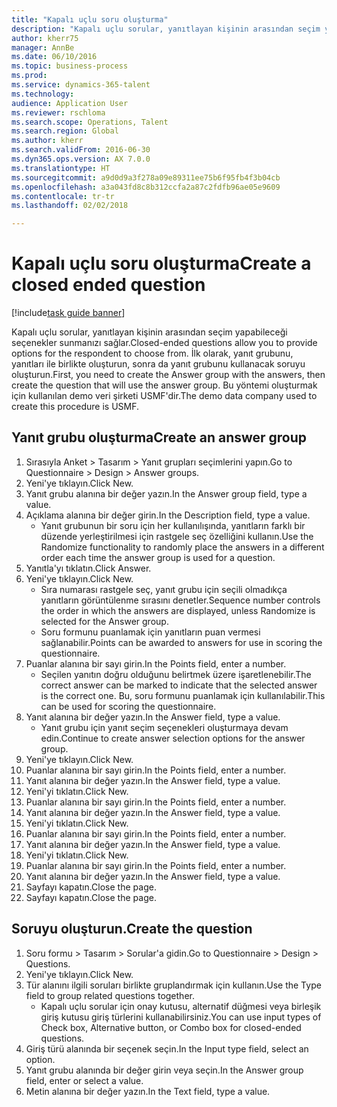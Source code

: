 ```yaml
--- 
title: "Kapalı uçlu soru oluşturma"
description: "Kapalı uçlu sorular, yanıtlayan kişinin arasından seçim yapabileceği seçenekler sunmanızı sağlar."
author: kherr75
manager: AnnBe
ms.date: 06/10/2016
ms.topic: business-process
ms.prod: 
ms.service: dynamics-365-talent
ms.technology: 
audience: Application User
ms.reviewer: rschloma
ms.search.scope: Operations, Talent
ms.search.region: Global
ms.author: kherr
ms.search.validFrom: 2016-06-30
ms.dyn365.ops.version: AX 7.0.0
ms.translationtype: HT
ms.sourcegitcommit: a9d0d9a3f278a09e89311ee75b6f95fb4f3b04cb
ms.openlocfilehash: a3a043fd8c8b312ccfa2a87c2fdfb96ae05e9609
ms.contentlocale: tr-tr
ms.lasthandoff: 02/02/2018

---
```

# <a name="create-a-closed-ended-question"></a><span data-ttu-id="514bf-103">Kapalı uçlu soru oluşturma</span><span class="sxs-lookup"><span data-stu-id="514bf-103">Create a closed ended question</span></span>

[!include[task guide banner](../../includes/task-guide-banner.md)]

<span data-ttu-id="514bf-104">Kapalı uçlu sorular, yanıtlayan kişinin arasından seçim yapabileceği seçenekler sunmanızı sağlar.</span><span class="sxs-lookup"><span data-stu-id="514bf-104">Closed-ended questions allow you to provide options for the respondent to choose from.</span></span> <span data-ttu-id="514bf-105">İlk olarak, yanıt grubunu, yanıtları ile birlikte oluşturun, sonra da yanıt grubunu kullanacak soruyu oluşturun.</span><span class="sxs-lookup"><span data-stu-id="514bf-105">First, you need to create the Answer group with the answers, then create the question that will use the answer group.</span></span> <span data-ttu-id="514bf-106">Bu yöntemi oluşturmak için kullanılan demo veri şirketi USMF'dir.</span><span class="sxs-lookup"><span data-stu-id="514bf-106">The demo data company used to create this procedure is USMF.</span></span>


## <a name="create-an-answer-group"></a><span data-ttu-id="514bf-107">Yanıt grubu oluşturma</span><span class="sxs-lookup"><span data-stu-id="514bf-107">Create an answer group</span></span>
1. <span data-ttu-id="514bf-108">Sırasıyla Anket > Tasarım > Yanıt grupları seçimlerini yapın.</span><span class="sxs-lookup"><span data-stu-id="514bf-108">Go to Questionnaire > Design > Answer groups.</span></span>
2. <span data-ttu-id="514bf-109">Yeni'ye tıklayın.</span><span class="sxs-lookup"><span data-stu-id="514bf-109">Click New.</span></span>
3. <span data-ttu-id="514bf-110">Yanıt grubu alanına bir değer yazın.</span><span class="sxs-lookup"><span data-stu-id="514bf-110">In the Answer group field, type a value.</span></span>
4. <span data-ttu-id="514bf-111">Açıklama alanına bir değer girin.</span><span class="sxs-lookup"><span data-stu-id="514bf-111">In the Description field, type a value.</span></span>
    * <span data-ttu-id="514bf-112">Yanıt grubunun bir soru için her kullanılışında, yanıtların farklı bir düzende yerleştirilmesi için rastgele seç özelliğini kullanın.</span><span class="sxs-lookup"><span data-stu-id="514bf-112">Use the Randomize functionality to randomly place the answers in a different order each time the answer group is used for a question.</span></span>  
5. <span data-ttu-id="514bf-113">Yanıtla'yı tıklatın.</span><span class="sxs-lookup"><span data-stu-id="514bf-113">Click Answer.</span></span>
6. <span data-ttu-id="514bf-114">Yeni'ye tıklayın.</span><span class="sxs-lookup"><span data-stu-id="514bf-114">Click New.</span></span>
    * <span data-ttu-id="514bf-115">Sıra numarası rastgele seç, yanıt grubu için seçili olmadıkça yanıtların görüntülenme sırasını denetler.</span><span class="sxs-lookup"><span data-stu-id="514bf-115">Sequence number controls the order in which the answers are displayed, unless Randomize is selected for the Answer group.</span></span>  
    * <span data-ttu-id="514bf-116">Soru formunu puanlamak için yanıtların puan vermesi sağlanabilir.</span><span class="sxs-lookup"><span data-stu-id="514bf-116">Points can be awarded to answers for use in scoring the questionnaire.</span></span>  
7. <span data-ttu-id="514bf-117">Puanlar alanına bir sayı girin.</span><span class="sxs-lookup"><span data-stu-id="514bf-117">In the Points field, enter a number.</span></span>
    * <span data-ttu-id="514bf-118">Seçilen yanıtın doğru olduğunu belirtmek üzere işaretlenebilir.</span><span class="sxs-lookup"><span data-stu-id="514bf-118">The correct answer can be marked to indicate that the selected answer is the correct one.</span></span> <span data-ttu-id="514bf-119">Bu, soru formunu puanlamak için kullanılabilir.</span><span class="sxs-lookup"><span data-stu-id="514bf-119">This can be used for scoring the questionnaire.</span></span>  
8. <span data-ttu-id="514bf-120">Yanıt alanına bir değer yazın.</span><span class="sxs-lookup"><span data-stu-id="514bf-120">In the Answer field, type a value.</span></span>
    * <span data-ttu-id="514bf-121">Yanıt grubu için yanıt seçim seçenekleri oluşturmaya devam edin.</span><span class="sxs-lookup"><span data-stu-id="514bf-121">Continue to create answer selection options for the answer group.</span></span>  
9. <span data-ttu-id="514bf-122">Yeni'ye tıklayın.</span><span class="sxs-lookup"><span data-stu-id="514bf-122">Click New.</span></span>
10. <span data-ttu-id="514bf-123">Puanlar alanına bir sayı girin.</span><span class="sxs-lookup"><span data-stu-id="514bf-123">In the Points field, enter a number.</span></span>
11. <span data-ttu-id="514bf-124">Yanıt alanına bir değer yazın.</span><span class="sxs-lookup"><span data-stu-id="514bf-124">In the Answer field, type a value.</span></span>
12. <span data-ttu-id="514bf-125">Yeni'yi tıklatın.</span><span class="sxs-lookup"><span data-stu-id="514bf-125">Click New.</span></span>
13. <span data-ttu-id="514bf-126">Puanlar alanına bir sayı girin.</span><span class="sxs-lookup"><span data-stu-id="514bf-126">In the Points field, enter a number.</span></span>
14. <span data-ttu-id="514bf-127">Yanıt alanına bir değer yazın.</span><span class="sxs-lookup"><span data-stu-id="514bf-127">In the Answer field, type a value.</span></span>
15. <span data-ttu-id="514bf-128">Yeni'yi tıklatın.</span><span class="sxs-lookup"><span data-stu-id="514bf-128">Click New.</span></span>
16. <span data-ttu-id="514bf-129">Puanlar alanına bir sayı girin.</span><span class="sxs-lookup"><span data-stu-id="514bf-129">In the Points field, enter a number.</span></span>
17. <span data-ttu-id="514bf-130">Yanıt alanına bir değer yazın.</span><span class="sxs-lookup"><span data-stu-id="514bf-130">In the Answer field, type a value.</span></span>
18. <span data-ttu-id="514bf-131">Yeni'yi tıklatın.</span><span class="sxs-lookup"><span data-stu-id="514bf-131">Click New.</span></span>
19. <span data-ttu-id="514bf-132">Puanlar alanına bir sayı girin.</span><span class="sxs-lookup"><span data-stu-id="514bf-132">In the Points field, enter a number.</span></span>
20. <span data-ttu-id="514bf-133">Yanıt alanına bir değer yazın.</span><span class="sxs-lookup"><span data-stu-id="514bf-133">In the Answer field, type a value.</span></span>
21. <span data-ttu-id="514bf-134">Sayfayı kapatın.</span><span class="sxs-lookup"><span data-stu-id="514bf-134">Close the page.</span></span>
22. <span data-ttu-id="514bf-135">Sayfayı kapatın.</span><span class="sxs-lookup"><span data-stu-id="514bf-135">Close the page.</span></span>

## <a name="create-the-question"></a><span data-ttu-id="514bf-136">Soruyu oluşturun.</span><span class="sxs-lookup"><span data-stu-id="514bf-136">Create the question</span></span>
1. <span data-ttu-id="514bf-137">Soru formu > Tasarım > Sorular'a gidin.</span><span class="sxs-lookup"><span data-stu-id="514bf-137">Go to Questionnaire > Design > Questions.</span></span>
2. <span data-ttu-id="514bf-138">Yeni'ye tıklayın.</span><span class="sxs-lookup"><span data-stu-id="514bf-138">Click New.</span></span>
3. <span data-ttu-id="514bf-139">Tür alanını ilgili soruları birlikte gruplandırmak için kullanın.</span><span class="sxs-lookup"><span data-stu-id="514bf-139">Use the Type field to group related questions together.</span></span>
    * <span data-ttu-id="514bf-140">Kapalı uçlu sorular için onay kutusu, alternatif düğmesi veya birleşik giriş kutusu giriş türlerini kullanabilirsiniz.</span><span class="sxs-lookup"><span data-stu-id="514bf-140">You can use input types of Check box, Alternative button, or Combo box for closed-ended questions.</span></span>  
4. <span data-ttu-id="514bf-141">Giriş türü alanında bir seçenek seçin.</span><span class="sxs-lookup"><span data-stu-id="514bf-141">In the Input type field, select an option.</span></span>
5. <span data-ttu-id="514bf-142">Yanıt grubu alanında bir değer girin veya seçin.</span><span class="sxs-lookup"><span data-stu-id="514bf-142">In the Answer group field, enter or select a value.</span></span>
6. <span data-ttu-id="514bf-143">Metin alanına bir değer yazın.</span><span class="sxs-lookup"><span data-stu-id="514bf-143">In the Text field, type a value.</span></span>


